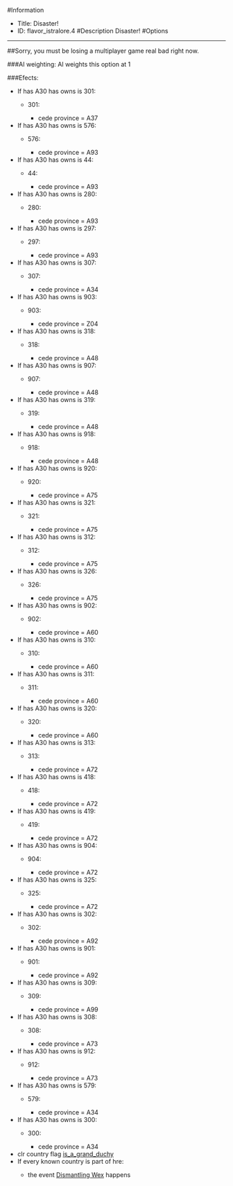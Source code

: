 #Information
 - Title: Disaster!
 - ID: flavor_istralore.4
#Description
Disaster!
#Options

___
##Sorry, you must be losing a multiplayer game real bad right now.

###AI weighting:
AI weights this option at 1


###Efects:<ul><li>If has A30 has owns is 301:</li><ul><li>301:</li><ul><li>cede province = A37</li></ul></ul><li>If has A30 has owns is 576:</li><ul><li>576:</li><ul><li>cede province = A93</li></ul></ul><li>If has A30 has owns is 44:</li><ul><li>44:</li><ul><li>cede province = A93</li></ul></ul><li>If has A30 has owns is 280:</li><ul><li>280:</li><ul><li>cede province = A93</li></ul></ul><li>If has A30 has owns is 297:</li><ul><li>297:</li><ul><li>cede province = A93</li></ul></ul><li>If has A30 has owns is 307:</li><ul><li>307:</li><ul><li>cede province = A34</li></ul></ul><li>If has A30 has owns is 903:</li><ul><li>903:</li><ul><li>cede province = Z04</li></ul></ul><li>If has A30 has owns is 318:</li><ul><li>318:</li><ul><li>cede province = A48</li></ul></ul><li>If has A30 has owns is 907:</li><ul><li>907:</li><ul><li>cede province = A48</li></ul></ul><li>If has A30 has owns is 319:</li><ul><li>319:</li><ul><li>cede province = A48</li></ul></ul><li>If has A30 has owns is 918:</li><ul><li>918:</li><ul><li>cede province = A48</li></ul></ul><li>If has A30 has owns is 920:</li><ul><li>920:</li><ul><li>cede province = A75</li></ul></ul><li>If has A30 has owns is 321:</li><ul><li>321:</li><ul><li>cede province = A75</li></ul></ul><li>If has A30 has owns is 312:</li><ul><li>312:</li><ul><li>cede province = A75</li></ul></ul><li>If has A30 has owns is 326:</li><ul><li>326:</li><ul><li>cede province = A75</li></ul></ul><li>If has A30 has owns is 902:</li><ul><li>902:</li><ul><li>cede province = A60</li></ul></ul><li>If has A30 has owns is 310:</li><ul><li>310:</li><ul><li>cede province = A60</li></ul></ul><li>If has A30 has owns is 311:</li><ul><li>311:</li><ul><li>cede province = A60</li></ul></ul><li>If has A30 has owns is 320:</li><ul><li>320:</li><ul><li>cede province = A60</li></ul></ul><li>If has A30 has owns is 313:</li><ul><li>313:</li><ul><li>cede province = A72</li></ul></ul><li>If has A30 has owns is 418:</li><ul><li>418:</li><ul><li>cede province = A72</li></ul></ul><li>If has A30 has owns is 419:</li><ul><li>419:</li><ul><li>cede province = A72</li></ul></ul><li>If has A30 has owns is 904:</li><ul><li>904:</li><ul><li>cede province = A72</li></ul></ul><li>If has A30 has owns is 325:</li><ul><li>325:</li><ul><li>cede province = A72</li></ul></ul><li>If has A30 has owns is 302:</li><ul><li>302:</li><ul><li>cede province = A92</li></ul></ul><li>If has A30 has owns is 901:</li><ul><li>901:</li><ul><li>cede province = A92</li></ul></ul><li>If has A30 has owns is 309:</li><ul><li>309:</li><ul><li>cede province = A99</li></ul></ul><li>If has A30 has owns is 308:</li><ul><li>308:</li><ul><li>cede province = A73</li></ul></ul><li>If has A30 has owns is 912:</li><ul><li>912:</li><ul><li>cede province = A73</li></ul></ul><li>If has A30 has owns is 579:</li><ul><li>579:</li><ul><li>cede province = A34</li></ul></ul><li>If has A30 has owns is 300:</li><ul><li>300:</li><ul><li>cede province = A34</li></ul></ul><li>clr country flag [is_a_grand_duchy](../flags/is_a_grand_duchy.md)</li><li>If every known country is part of hre:</li><ul><li>the event [Dismantling Wex](../events/dismantling_wex.md) happens</li></ul></ul>
